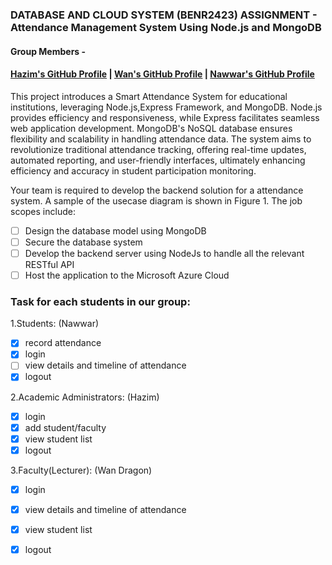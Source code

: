 ### DATABASE AND CLOUD SYSTEM (BENR2423) ASSIGNMENT - Attendance Management System Using Node.js and MongoDB
#### Group Members - 
#### [Hazim's GitHub Profile](https://github.com/hazimfarhan17) | [Wan's GitHub Profile](https://github.com/wnnjmi) | [Nawwar's GitHub Profile](https://github.com/nawwarnaim00)
 This project introduces a Smart Attendance System for educational institutions, leveraging Node.js,Express Framework, and MongoDB. Node.js provides efficiency and responsiveness, while Express facilitates seamless web application development. MongoDB's NoSQL database ensures flexibility and scalability in handling attendance data. The system aims to revolutionize traditional attendance tracking, offering real-time updates, automated reporting, and user-friendly interfaces, ultimately enhancing efficiency and accuracy in student participation monitoring.

Your team is required to develop the backend solution for a attendance system. A sample of the usecase diagram is shown in Figure 1. The job scopes include:

- [ ]  Design the database model using MongoDB
- [ ]  Secure the database system
- [ ]  Develop the backend server using NodeJs to handle all the relevant RESTful API
- [ ]  Host the application to the Microsoft Azure Cloud

### Task for each students in our group:

1.Students: (Nawwar)
- [x] record attendance 
- [x] login 
- [ ]  view details and timeline of attendance  
- [x] logout 

2.Academic Administrators: (Hazim)
- [x] login 
- [x]  add student/faculty 
- [x] view student list 
- [x]  logout 

3.Faculty(Lecturer): (Wan Dragon)
- [x] login 
- [x] view details and timeline of attendance 
- [x]  view student list  
- [x] logout




